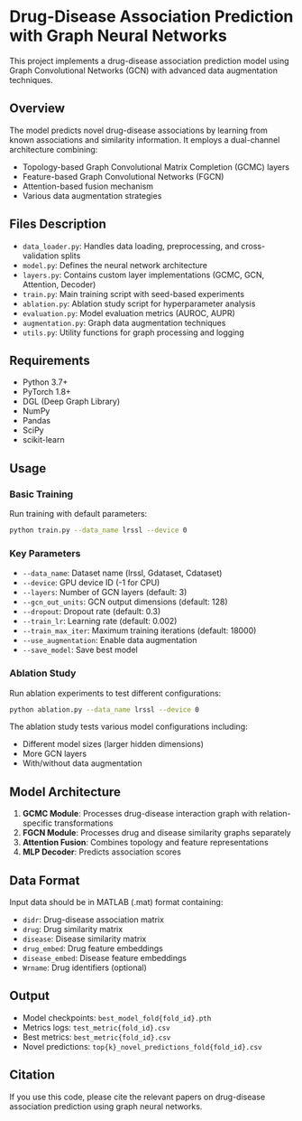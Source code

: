 # Drug-Disease Association Prediction with Graph Neural Networks

This project implements a drug-disease association prediction model using Graph Convolutional Networks (GCN) with advanced data augmentation techniques.

## Overview

The model predicts novel drug-disease associations by learning from known associations and similarity information. It employs a dual-channel architecture combining:
- Topology-based Graph Convolutional Matrix Completion (GCMC) layers
- Feature-based Graph Convolutional Networks (FGCN)
- Attention-based fusion mechanism
- Various data augmentation strategies

## Files Description

- `data_loader.py`: Handles data loading, preprocessing, and cross-validation splits
- `model.py`: Defines the neural network architecture
- `layers.py`: Contains custom layer implementations (GCMC, GCN, Attention, Decoder)
- `train.py`: Main training script with seed-based experiments
- `ablation.py`: Ablation study script for hyperparameter analysis
- `evaluation.py`: Model evaluation metrics (AUROC, AUPR)
- `augmentation.py`: Graph data augmentation techniques
- `utils.py`: Utility functions for graph processing and logging

## Requirements

- Python 3.7+
- PyTorch 1.8+
- DGL (Deep Graph Library)
- NumPy
- Pandas
- SciPy
- scikit-learn

## Usage

### Basic Training

Run training with default parameters:

```bash
python train.py --data_name lrssl --device 0
```

### Key Parameters

- `--data_name`: Dataset name (lrssl, Gdataset, Cdataset)
- `--device`: GPU device ID (-1 for CPU)
- `--layers`: Number of GCN layers (default: 3)
- `--gcn_out_units`: GCN output dimensions (default: 128)
- `--dropout`: Dropout rate (default: 0.3)
- `--train_lr`: Learning rate (default: 0.002)
- `--train_max_iter`: Maximum training iterations (default: 18000)
- `--use_augmentation`: Enable data augmentation
- `--save_model`: Save best model

### Ablation Study

Run ablation experiments to test different configurations:

```bash
python ablation.py --data_name lrssl --device 0
```

The ablation study tests various model configurations including:
- Different model sizes (larger hidden dimensions)
- More GCN layers
- With/without data augmentation

## Model Architecture

1. **GCMC Module**: Processes drug-disease interaction graph with relation-specific transformations
2. **FGCN Module**: Processes drug and disease similarity graphs separately
3. **Attention Fusion**: Combines topology and feature representations
4. **MLP Decoder**: Predicts association scores

## Data Format

Input data should be in MATLAB (.mat) format containing:
- `didr`: Drug-disease association matrix
- `drug`: Drug similarity matrix
- `disease`: Disease similarity matrix
- `drug_embed`: Drug feature embeddings
- `disease_embed`: Disease feature embeddings
- `Wrname`: Drug identifiers (optional)

## Output

- Model checkpoints: `best_model_fold{fold_id}.pth`
- Metrics logs: `test_metric{fold_id}.csv`
- Best metrics: `best_metric{fold_id}.csv`
- Novel predictions: `top{k}_novel_predictions_fold{fold_id}.csv`

## Citation

If you use this code, please cite the relevant papers on drug-disease association prediction using graph neural networks.
